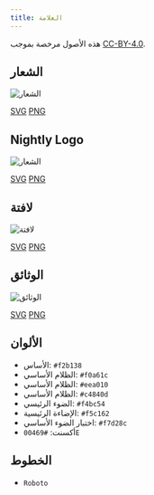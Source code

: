 ```yaml
---
title: العلامة
---
```


هذه الأصول مرخصة بموجب [CC-BY-4.0](https://github.com/LinwoodDev/Butterfly/blob/develop/BRANDING_LICENSE).

## الشعار

![الشعار](/img/logo.svg)

[SVG](/img/logo.svg) [PNG](/img/logo.png)

## Nightly Logo

![الشعار](/img/nightly.svg)

[SVG](/img/nightly.svg) [PNG](/img/nightly.png)

## لافتة

![لافتة](/img/banner.svg)

[SVG](/img/banner.svg) [PNG](/img/banner.png)

## الوثائق

![الوثائق](/img/docs.svg)

[SVG](/img/docs.svg) [PNG](/img/docs.png)

## الألوان

* الأساس: `#f2b138`
* الظلام الأساسي: `#f0a61c`
* الظلام الأساسي: `#eea010`
* الظلام الأساسي: `#c4840d`
* الضوء الرئيسي: `#f4bc54`
* الإضاءة الرئيسية: `#f5c162`
* اختبار الضوء الأساسي: `#f7d28c`
* أكسنت: `#00469E`

## الخطوط

* `Roboto`
